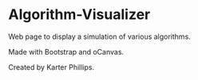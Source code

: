 # Algorithm-Visualizer
Web page to display a simulation of various algorithms.

Made with Bootstrap and oCanvas.

Created by Karter Phillips.
